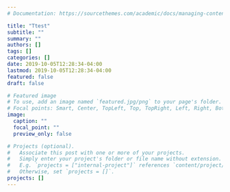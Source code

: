 ```yaml
---
# Documentation: https://sourcethemes.com/academic/docs/managing-content/

title: "Ttest"
subtitle: ""
summary: ""
authors: []
tags: []
categories: []
date: 2019-10-05T12:28:34-04:00
lastmod: 2019-10-05T12:28:34-04:00
featured: false
draft: false

# Featured image
# To use, add an image named `featured.jpg/png` to your page's folder.
# Focal points: Smart, Center, TopLeft, Top, TopRight, Left, Right, BottomLeft, Bottom, BottomRight.
image:
  caption: ""
  focal_point: ""
  preview_only: false

# Projects (optional).
#   Associate this post with one or more of your projects.
#   Simply enter your project's folder or file name without extension.
#   E.g. `projects = ["internal-project"]` references `content/project/deep-learning/index.md`.
#   Otherwise, set `projects = []`.
projects: []
---
```

